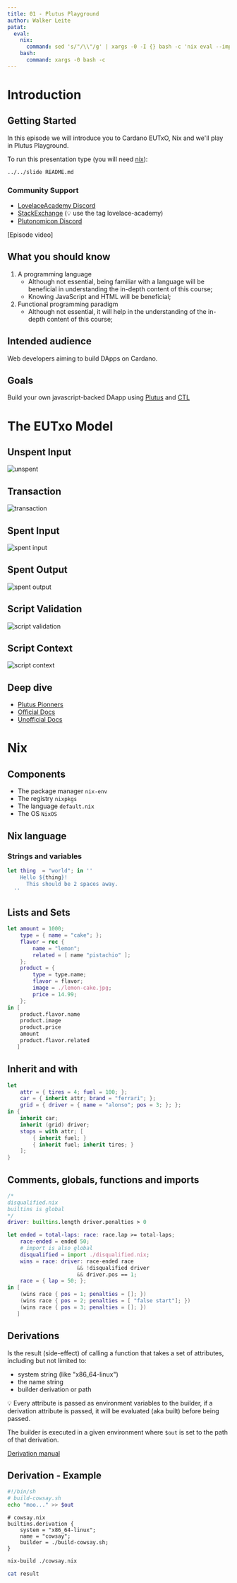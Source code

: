 ```yaml
---
title: 01 - Plutus Playground
author: Walker Leite
patat:
  eval:
    nix:
      command: sed 's/"/\\"/g' | xargs -0 -I {} bash -c 'nix eval --impure --expr "{}" | nix run nixpkgs#nixfmt'
    bash:
      command: xargs -0 bash -c
---
```

# Introduction

## Getting Started

In this episode we will introduce you to Cardano EUTxO, Nix and we'll play in Plutus Playground. 

To run this presentation type (you will need [nix](https://nixos.org)):

```sh
../../slide README.md
```

### Community Support

- [LovelaceAcademy Discord](https://discord.gg/fWP9eGdfZ8)
- [StackExchange](https://cardano.stackexchange.com/) (:bulb: use the tag lovelace-academy)
- [Plutonomicon Discord](https://discord.gg/gGFdGaUE)

[Episode video]

## What you should know

1. A programming language
    - Although not essential, being familiar with a language will be beneficial in understanding the in-depth content of this course;
    - Knowing JavaScript and HTML will be beneficial;
2. Functional programming paradigm
    - Although not essential, it will help in the understanding of the in-depth content of this course;

## Intended audience

Web developers aiming to build DApps on Cardano.

## Goals

Build your own javascript-backed DAapp using [Plutus](https://developers.cardano.org/docs/smart-contracts/plutus) and [CTL](https://github.com/Plutonomicon/cardano-transaction-lib)

# The EUTxo Model

## Unspent Input

![unspent](images/001.png)

## Transaction

![transaction](images/002.png)

## Spent Input

![spent input](images/003.png)

## Spent Output

![spent output](images/004.png)

## Script Validation

![script validation](images/005.png)

## Script Context

![script context](images/006.png)

## Deep dive

- [Plutus Pionners](https://plutus-pioneer-program.readthedocs.io/en/latest/week1.html)
- [Official Docs](https://developers.cardano.org/docs/get-started/technical-concepts#unspent-transaction-output-utxo)
- [Unofficial Docs](https://docs.cardano.org/learn/eutxo-explainer)

# Nix

## Components

- The package manager `nix-env`
- The registry `nixpkgs`
- The language `default.nix`
- The OS `NixOS`

## Nix language

### Strings and variables

```nix
let thing  = "world"; in ''
    Hello ${thing}!
      This should be 2 spaces away.
  ''
```

## Lists and Sets

```nix
let amount = 1000;
    type = { name = "cake"; };
    flavor = rec {
        name = "lemon";
        related = [ name "pistachio" ];
    };
    product = {
        type = type.name;
        flavor = flavor;
        image = ./lemon-cake.jpg;
        price = 14.99;
    };
in [
    product.flavor.name
    product.image
    product.price
    amount
    product.flavor.related
   ]
```

## Inherit and with

```nix
let 
    attr = { tires = 4; fuel = 100; };
    car = { inherit attr; brand = "ferrari"; };
    grid = { driver = { name = "alonso"; pos = 3; }; };
in {
    inherit car;
    inherit (grid) driver;
    stops = with attr; [
        { inherit fuel; }
        { inherit fuel; inherit tires; }
    ];
}
```

## Comments, globals, functions and imports

```nix
/*
disqualified.nix
builtins is global
*/
driver: builtins.length driver.penalties > 0
```

```nix
let ended = total-laps: race: race.lap >= total-laps;
    race-ended = ended 50;
    # import is also global
    disqualified = import ./disqualified.nix;
    wins = race: driver: race-ended race
                      && !disqualified driver
                      && driver.pos == 1;
    race = { lap = 50; };
in [
    (wins race { pos = 1; penalties = []; })
    (wins race { pos = 2; penalties = [ "false start"]; })
    (wins race { pos = 3; penalties = []; })
   ]
```

## Derivations

Is the result (side-effect) of calling a function that takes a set of attributes, including but not limited to:
- system string (like "x86_64-linux")
- the name string
- builder derivation or path

:bulb: Every attribute is passed as environment variables to the builder, if a derivation attribute is passed, it will be evaluated (aka built) before being passed.

The builder is executed in a given environment where `$out` is set to the path of that derivation.

[Derivation manual](https://nixos.org/manual/nix/stable/language/derivations.html)

## Derivation - Example

```sh
#!/bin/sh
# build-cowsay.sh
echo "moo..." >> $out
```

```
# cowsay.nix
builtins.derivation {
	system = "x86_64-linux";
	name = "cowsay";
	builder = ./build-cowsay.sh;
}
```

```bash
nix-build ./cowsay.nix
```

```bash
cat result
```
